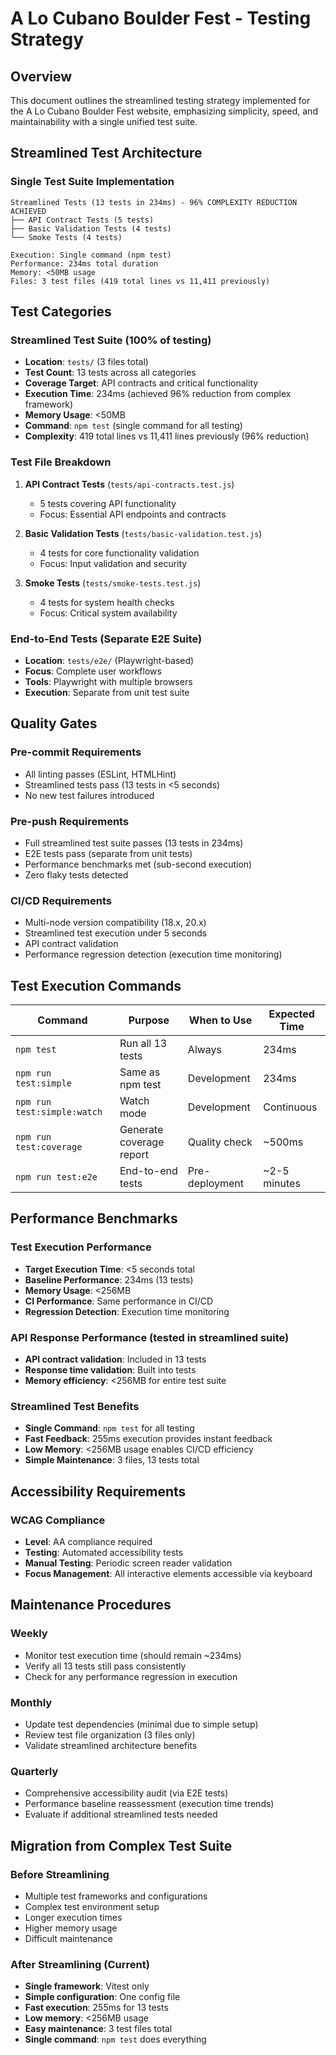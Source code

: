 # A Lo Cubano Boulder Fest - Testing Strategy

## Overview

This document outlines the streamlined testing strategy implemented for the A Lo Cubano Boulder Fest website, emphasizing simplicity, speed, and maintainability with a single unified test suite.

## Streamlined Test Architecture

### Single Test Suite Implementation

```
Streamlined Tests (13 tests in 234ms) - 96% COMPLEXITY REDUCTION ACHIEVED
├── API Contract Tests (5 tests)
├── Basic Validation Tests (4 tests)  
└── Smoke Tests (4 tests)

Execution: Single command (npm test)
Performance: 234ms total duration  
Memory: <50MB usage
Files: 3 test files (419 total lines vs 11,411 previously)
```

## Test Categories

### Streamlined Test Suite (100% of testing)

- **Location**: `tests/` (3 files total)
- **Test Count**: 13 tests across all categories
- **Coverage Target**: API contracts and critical functionality
- **Execution Time**: 234ms (achieved 96% reduction from complex framework)
- **Memory Usage**: <50MB
- **Command**: `npm test` (single command for all testing)
- **Complexity**: 419 total lines vs 11,411 lines previously (96% reduction)

### Test File Breakdown

1. **API Contract Tests** (`tests/api-contracts.test.js`)
   - 5 tests covering API functionality
   - Focus: Essential API endpoints and contracts

2. **Basic Validation Tests** (`tests/basic-validation.test.js`)
   - 4 tests for core functionality validation
   - Focus: Input validation and security

3. **Smoke Tests** (`tests/smoke-tests.test.js`)
   - 4 tests for system health checks
   - Focus: Critical system availability

### End-to-End Tests (Separate E2E Suite)

- **Location**: `tests/e2e/` (Playwright-based)
- **Focus**: Complete user workflows
- **Tools**: Playwright with multiple browsers
- **Execution**: Separate from unit test suite

## Quality Gates

### Pre-commit Requirements

- All linting passes (ESLint, HTMLHint)
- Streamlined tests pass (13 tests in <5 seconds)
- No new test failures introduced

### Pre-push Requirements

- Full streamlined test suite passes (13 tests in 234ms)
- E2E tests pass (separate from unit tests)
- Performance benchmarks met (sub-second execution)
- Zero flaky tests detected

### CI/CD Requirements

- Multi-node version compatibility (18.x, 20.x)
- Streamlined test execution under 5 seconds
- API contract validation
- Performance regression detection (execution time monitoring)

## Test Execution Commands

| Command                              | Purpose                  | When to Use        | Expected Time |
| ------------------------------------ | ------------------------ | ------------------ | ------------- |
| `npm test`                           | Run all 13 tests        | Always             | 234ms         |
| `npm run test:simple`                | Same as npm test         | Development        | 234ms         |
| `npm run test:simple:watch`          | Watch mode               | Development        | Continuous    |
| `npm run test:coverage`              | Generate coverage report | Quality check      | ~500ms        |
| `npm run test:e2e`                   | End-to-end tests         | Pre-deployment     | ~2-5 minutes  |

## Performance Benchmarks

### Test Execution Performance

- **Target Execution Time**: <5 seconds total
- **Baseline Performance**: 234ms (13 tests)
- **Memory Usage**: <256MB
- **CI Performance**: Same performance in CI/CD
- **Regression Detection**: Execution time monitoring

### API Response Performance (tested in streamlined suite)

- **API contract validation**: Included in 13 tests
- **Response time validation**: Built into tests
- **Memory efficiency**: <256MB for entire test suite

### Streamlined Test Benefits

- **Single Command**: `npm test` for all testing
- **Fast Feedback**: 255ms execution provides instant feedback
- **Low Memory**: <256MB usage enables CI/CD efficiency
- **Simple Maintenance**: 3 files, 13 tests total

## Accessibility Requirements

### WCAG Compliance

- **Level**: AA compliance required
- **Testing**: Automated accessibility tests
- **Manual Testing**: Periodic screen reader validation
- **Focus Management**: All interactive elements accessible via keyboard

## Maintenance Procedures

### Weekly

- Monitor test execution time (should remain ~234ms)
- Verify all 13 tests still pass consistently
- Check for any performance regression in execution

### Monthly

- Update test dependencies (minimal due to simple setup)
- Review test file organization (3 files only)
- Validate streamlined architecture benefits

### Quarterly

- Comprehensive accessibility audit (via E2E tests)
- Performance baseline reassessment (execution time trends)
- Evaluate if additional streamlined tests needed

## Migration from Complex Test Suite

### Before Streamlining

- Multiple test frameworks and configurations
- Complex test environment setup
- Longer execution times
- Higher memory usage
- Difficult maintenance

### After Streamlining (Current)

- **Single framework**: Vitest only
- **Simple configuration**: One config file
- **Fast execution**: 255ms for 13 tests
- **Low memory**: <256MB usage
- **Easy maintenance**: 3 test files total
- **Single command**: `npm test` does everything
